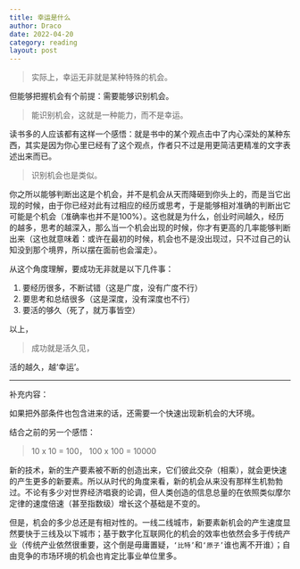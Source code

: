 ```yaml
---
title: 幸运是什么
author: Draco
date: 2022-04-20
category: reading
layout: post
---
```


> 实际上，幸运无非就是某种特殊的机会。

但能够把握机会有个前提：需要能够识别机会。

> 能识别机会，这就是一种能力，而不是幸运。

读书多的人应该都有这样一个感悟：就是书中的某个观点击中了内心深处的某种东西，其实是因为你心里已经有了这个观点，作者只不过是用更简洁更精准的文字表述出来而已。

> 识别机会也是类似。

你之所以能够判断出这是个机会，并不是机会从天而降砸到你头上的，而是当它出现的时候，由于你已经对此有过相应的经历或思考，于是能够相对准确的判断出它可能是个机会（准确率也并不是100%）。这也就是为什么，创业时间越久，经历的越多，思考的越深入，那么当一个机会出现的时候，你才有更高的几率能够判断出来（这也就意味着：或许在最初的时候，机会也不是没出现过，只不过自己的认知没到那个境界，所以摆在面前也会溜走）。

从这个角度理解，要成功无非就是以下几件事：

1. 要经历很多，不断试错（这是广度，没有广度不行）
2. 要思考和总结很多（这是深度，没有深度也不行）
3. 要活的够久（死了，就万事皆空）

以上，

> 成功就是活久见，

活的越久，越‘幸运’。

---

补充内容：

如果把外部条件也包含进来的话，还需要一个快速出现新机会的大环境。

结合之前的另一个感悟：

>  10 x 10 = 100， 100 x 100 = 10000

新的技术，新的生产要素被不断的创造出来，它们彼此交杂（相乘），就会更快速的产生更多的新要素。所以从时代的角度来看，新的机会从来没有那样生机勃勃过。不论有多少对世界经济唱衰的论调，但人类创造的信息总量的在依照类似摩尔定律的速度倍速（甚至指数级）增长这个基础是不变的。

但是，机会的多少总还是有相对性的。一线二线城市，新要素新机会的产生速度显然要快于三线及以下城市；基于数字化互联网化的机会的效率也依然会多于传统产业（传统产业依然很重要，这个倒是毋庸置疑，`‘比特’`和`‘原子’`谁也离不开谁）；自由竞争的市场环境的机会也肯定比事业单位里多。
